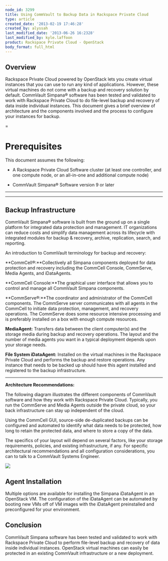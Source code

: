 ```yaml
---
node_id: 3299
title: Using CommVault to Backup Data in Rackspace Private Cloud
type: article
created_date: '2013-02-19 17:46:28'
created_by: alyssah
last_modified_date: '2013-06-26 16:2328'
last_modified_by: kyle.laffoon
product: Rackspace Private Cloud - OpenStack
body_format: full_html
---
```


Overview
--------

Rackspace Private Cloud powered by OpenStack lets you create virtual
instances that you can use to run any kind of applications. However,
these virtual machines do not come with a backup and recovery solution
by default. CommVault Simpana&reg; software has been tested and validated to
work with Rackspace Private Cloud to do file-level backup and recovery
of data inside individual instances. This document gives a brief
overview of architecture and the components involved and the process to
configure your instances for backup.

 
=

Prerequisites
=============

This document assumes the following:

-   A Rackspace Private Cloud Software cluster (at least one controller,
    and one compute node, or an all-in-one and additional compute node)

-   CommVault Simpana&reg; Software version 9 or later

** **
-----

**Backup Infrastructure**
-------------------------

CommVault Simpana&reg; software is built from the ground up on a single
platform for integrated data protection and management. IT organizations
can reduce costs and simplify data management across its lifecycle with
integrated modules for backup & recovery, archive, replication, search,
and reporting.

An introduction to CommVault terminology for backup and recovery:

**CommCell&reg;:**Collectively all Simpana components deployed for data
protection and recovery including the CommCell Console, CommServe, Media
Agents, and iDataAgents.

**CommCell Console:**The graphical user interface that allows you to
control and manage all CommVault Simpana components.

**CommServe&reg;:**The coordinator and administrator of the CommCell
components. The CommServe server communicates with all agents in the
CommCell to initiate data protection, management, and recovery
operations.  The CommServe does some resource intensive processing and
is preferably installed on a box with enough compute resources.

**MediaAgent:** Transfers data between the client computer(s) and the
storage media during backup and recovery operations. The layout and the
number of media agents you want in a typical deployment depends upon
your storage needs.

**File System iDataAgent:** Installed on the virtual machines in the
Rackspace Private Cloud and performs the backup and restore operations.
Any instance that needs to be backed up should have this agent installed
and registered to the backup infrastructure.

** **

**Architecture Recommendations:**

The following diagram illustrates the different components of CommVault
software and how they work with Rackspace Private Cloud. Typically, you
run the CommServe and Media Agents outside the private cloud, so your
back infrastructure can stay up independent of the cloud.

Using the CommCell GUI, source-side de-duplicated backups can be
configured and automated to identify what data needs to be protected,
how long to retain the protected data, and where to store a copy of the
data.

The specifics of your layout will depend on several factors, like your
storage requirements, policies, and existing infrastructure, if any. For
specific architectural recommendations and all configuration
considerations, you can to talk to a CommVault Systems Engineer. 

![](/knowledge_center/sites/default/files/styles/half_width/public/field/image/commvault_rackspace_openstack_layout.png)

Agent Installation
------------------

Multiple options are available for installing the Simpana iDataAgent in
an OpenStack VM. The configuration of the iDataAgent can be automated by
booting new VMs off of VM images with the iDataAgent preinstalled and
preconfigured for your environment.

 

Conclusion
----------

CommVault Simpana software has been tested and validated to work with
Rackspace Private Cloud to perform file-level backup and recovery of
data inside individual instances. OpenStack virtual machines can easily
be protected in an existing CommVault infrastructure or a new
deployment.

 

